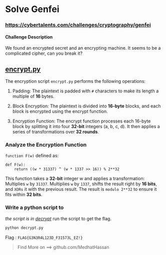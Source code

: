# Solve Genfei
### https://cybertalents.com/challenges/cryptography/genfei

#### Challenge Description
We found an encrypted secret and an encrypting machine. It seems to be a complicated cipher, can you break it?

## [encrypt.py](challenge/encrypt.py)
The encryption script `encrypt.py` performs the following operations:

1. Padding: The plaintext is padded with `#` characters to make its length a multiple of **16** bytes.

2. Block Encryption: The plaintext is divided into **16-byte** blocks, and each block is encrypted using the encrypt function.

3. Encryption Function: The encrypt function processes each 16-byte block by splitting it into four **32-bit** integers (a, b, c, d). It then applies a series of transformations over **32 rounds**.

### Analyze the Encryption Function
`function F(w)` defined as:

```
def F(w):
    return ((w * 31337) ^ (w * 1337 >> 16)) % 2**32
```
This function takes a **32-bit** integer w and applies a transformation:
Multiplies `w` by `31337`. Multiplies `w` by `1337`, shifts the result right by **16 bits**, and `XORs` it with the previous result.
The result is `modulo 2**32` to ensure it fits within **32 bits**.

### Write a python script to 
*the script is in [decrypt](decrypt.py)*
run the script to get the flag.
```python
python decrypt.py
```
Flag : `FLAG{G3N3R4L123D_F31573L_EZ!}`

>Find More on ==> github.com/MedhatHassan
